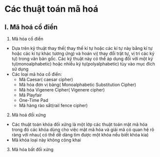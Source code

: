 # Các thuật toán mã hoá 
## I. Mã hoá cổ điển
1. Mã hóa cổ điển
- Dựa trên kỹ thuật thay thế( thay thế kí tự hoặc các kí tự này bằng kí tự hoặc các kí tự khác tương ứng) và hoán vị( thay đổi trật tự, vị trí các ký tự) trong văn bản gốc. Các kỹ thuật này có thể áp dụng đối với một ký tự(monoalphabetic) hoặc nhiều ký tự(polyalphabetic) tùy vào mục đích sử dụng
- Các loại mã hóa cổ điển:
  - Mã Caesar( caesar cipher)
  - Mã hóa đơn vị bảng( Monoalphabetic Substitution Cipher)
  - Mã hóa Vigenere Cipher( Vigenere cipher)
  - Mã Playfair
  - One-Time Pad
  - Mã hàng rào sắt(rail fence cipher)
2. Mã hoá đối xứng
- Các thuật toán khóa đối xứng là một lớp các thuật toán mật mã hóa trong đó các khóa dùng cho việc mật mã hóa và giải mã có quan hệ rõ ràng với nhau( có thể dễ dàng tìm được một khóa nếu biết khóa kia)
- Mã khóa loại này không công khai
3. Mã hóa bất đối xứng
